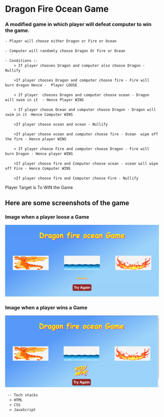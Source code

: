 # Dragon Fire Ocean Game  #
### A modified game in which player will defeat computer to win the game.
```
- Player will choose either Dragon or Fire or Ocean

- Computer will randomly choose Dragon Or Fire or Ocean

- Conditions :-
    > If player chooses Dragon and computer also choose Dragon - Nullify

    >If player chooses Dragon and computer choose fire - Fire will burn dragon Hence -  Player LOOSE

    > If player  chooses Dragon and computer choose ocean - Dragon will swim in it  - Hence Player WINS

    > If player choose Ocean and computer choose Dragon - Dragon will swim in it -Hence Computer WINS

    >If player choose ocean and ocean - Nullify

    >If player choose ocean and computer choose fire - Ocean  wipe off the fire - Hence player WINS

    > If player choose Fire and computer choose Dragon - Fire will burn Dragon - Hence player WINS

    >If player choose fire and Computer choose ocean - ocean will wipe off Fire - Hence Computer WINS

    >If player choose fire and Computer choose Fire - Nullify
```
Player Target is To WIN the Game 
## Here are some screenshots of the game ##
### Image when a player loose a Game ###
<img src = 'assets\loose.jpeg'>

### Image when a player wins a Game ###

<img src = 'assets\win.jpeg'>

```
 -- Tech stacks 
  > HTML
  > CSS
  > JavaScript
```
